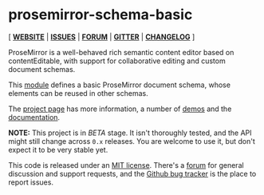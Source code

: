 # prosemirror-schema-basic

[ [**WEBSITE**](http://prosemirror.net) | [**ISSUES**](https://github.com/prosemirror/prosemirror/issues) | [**FORUM**](https://discuss.prosemirror.net) | [**GITTER**](https://gitter.im/ProseMirror/prosemirror) | [**CHANGELOG**](https://github.com/ProseMirror/prosemirror/blob/master/CHANGELOG.md) ]

ProseMirror is a well-behaved rich semantic content editor based on
contentEditable, with support for collaborative editing and custom
document schemas.

This [module](http://prosemirror.net/ref.html#schema-basic) defines a
basic ProseMirror document schema, whose elements can be reused in
other schemas.

The [project page](http://prosemirror.net) has more information, a
number of [demos](http://prosemirror.net/#demos) and the
[documentation](http://prosemirror.net/docs.html).

**NOTE:** This project is in *BETA* stage. It isn't thoroughly tested,
and the API might still change across `0.x` releases. You are welcome
to use it, but don't expect it to be very stable yet.

This code is released under an
[MIT license](https://github.com/prosemirror/prosemirror/tree/master/LICENSE).
There's a [forum](http://discuss.prosemirror.net) for general
discussion and support requests, and the
[Github bug tracker](https://github.com/prosemirror/prosemirror/issues)
is the place to report issues.

